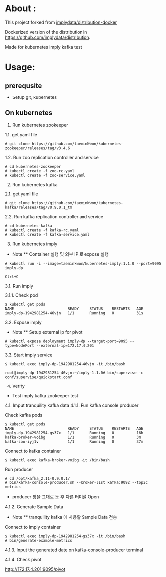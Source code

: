 # About :

This project forked from [implydata/distribution-docker](https://github.com/implydata/distribution-docker)

Dockerized version of the distribution in https://github.com/implydata/distribution.

Made for kubernetes imply kafka test

# Usage:

## prerequsite

* Setup git, kubernetes

## On kubernetes

1. Run kubernetes zookeeper

1.1. get yaml file

```
# git clone https://github.com/taeminKwon/kubernetes-zookeeper/releases/tag/v3.4.6
```

1.2. Run zoo replication controller and service

```
# cd kubernetes-zookeeper
# kubectl create -f zoo-rc.yaml
# kubectl create -f zoo-service.yaml
```

2. Run kubernetes kafka

2.1. get yaml file

```
# git clone https://github.com/taeminKwon/kubernetes-kafka/releases/tag/v0.9.0.1_tm
```

2.2. Run kafka replication controller and service

```
# cd kubernetes-kafka
# kubectl create -f kafka-rc.yaml
# kubectl create -f kafka-service.yaml
```

3. Run kubernetes imply

* Note
** Container 실행 및 외부 IP 로 expose 실행

```
# kubectl run -i --image=taeminkwon/kubernetes-imply:1.1.0 --port=9095 imply-dp

Ctrl+C
```

3.1. Run imply

3.1.1. Check pod

```
$ kubectl get pods
NAME                        READY     STATUS    RESTARTS   AGE
imply-dp-1942981254-46vjn   1/1       Running   0          31s
```

3.2. Expose imply

* Note
** Setup external ip for pivot.

```
# kubectl expose deployment imply-dp --target-port=9095 --type=NodePort --external-ip=172.17.4.201
```

3.3. Start imply service

```
$ kubectl exec imply-dp-1942981254-46vjn -it /bin/bash

root@imply-dp-1942981254-46vjn:~/imply-1.1.0# bin/supervise -c conf/supervise/quickstart.conf
```

4. Verify

* Test imply kafka zookeeper test

4.1. Imput tranquility kafka data
4.1.1. Run kafka console producer

Check kafka pods

```
$ kubectl get pods
NAME                        READY     STATUS    RESTARTS   AGE
imply-dp-1942981254-gs37x   1/1       Running   0          16h
kafka-broker-voibg          1/1       Running   0          3m
kafka-zoo-iyj1v             1/1       Running   0          37m
```

Connect to kafka container

```
$ kubectl exec kafka-broker-voibg -it /bin/bash
```

Run producer

```
# cd /opt/kafka_2.11-0.9.0.1/
# bin/kafka-console-producer.sh --broker-list kafka:9092 --topic metrics
```

* producer 창을 그대로 둔 후 다른 터미널 Open

4.1.2. Generate Sample Data

* Note
** tranquility kafka 에 사용할 Sample Data 전송

Connect to imply container

```
$ kubectl exec imply-dp-1942981254-gs37x -it /bin/bash
# bin/generate-example-metrics
```

4.1.3. Input the generated date on kafka-console-producer terminal

4.1.4. Check pivot

http://172.17.4.201:9095/pivot
